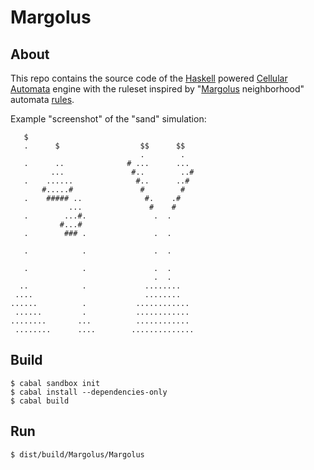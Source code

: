 # Margolus

## About

This repo contains the source code of the [Haskell](https://haskell.org) powered [Cellular Automata](https://en.wikipedia.org/wiki/Cellular_automaton) engine with the ruleset
inspired by "[Margolus](https://en.wikipedia.org/wiki/Norman_Margolus) neighborhood" automata [rules](http://www.mirekw.com/ca/rullex_marg.html).

Example "screenshot" of the "sand" simulation:

```
   $                                     
   .      $                  $$      $$  
                             .        .  
   .      ..              # ...      ... 
         ...               #..        ..#
   .    ......              #..      ..# 
       #.....#               #        #  
   .    ##### ..              #.    .#   
             ...               #    #    
   .        ...#.               .  .     
           #...#                         
   .        ### .               .  .     
                                         
   .            .               .  .     
                                         
   .            .               .  .     
                                .  .     
  ..            .             ........   
 ....                         ........   
......          .           ............ 
 ......         .           ............ 
........       ...          ............ 
 ........      ....        ..............
```

## Build

```shell
$ cabal sandbox init
$ cabal install --dependencies-only
$ cabal build
```

## Run

```shell
$ dist/build/Margolus/Margolus
```

